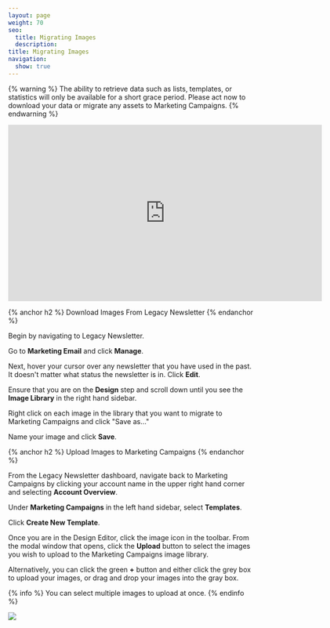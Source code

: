 ```yaml
---
layout: page
weight: 70
seo:
  title: Migrating Images
  description:
title: Migrating Images
navigation:
  show: true
---
```

{% warning %}
The ability to retrieve data such as lists, templates, or statistics will only be available for a short grace period. Please act now to download your data or migrate any assets to Marketing Campaigns.
{% endwarning %}

<iframe src="https://player.vimeo.com/video/187210070" width="640" height="360" frameborder="0" webkitallowfullscreen mozallowfullscreen allowfullscreen></iframe>

{% anchor h2 %}
Download Images From Legacy Newsletter
{% endanchor %}

Begin by navigating to Legacy Newsletter.

Go to **Marketing Email** and click **Manage**.

Next, hover your cursor over any newsletter that you have used in the past. It doesn't matter what status the newsletter is in. Click **Edit**.

Ensure that you are on the **Design** step and scroll down until you see the **Image Library** in the right hand sidebar.

Right click on each image in the library that you want to migrate to Marketing Campaigns and click "Save as…"

Name your image and click **Save**.

{% anchor h2 %}
Upload Images to Marketing Campaigns
{% endanchor %}

From the Legacy Newsletter dashboard, navigate back to Marketing Campaigns by clicking your account name in the upper right hand corner and selecting **Account Overview**.

Under **Marketing Campaigns** in the left hand sidebar, select **Templates**.

Click **Create New Template**.

Once you are in the Design Editor, click the image icon in the toolbar. From the modal window that opens, click the **Upload** button to select the images you wish to upload to the Marketing Campaigns image library.

Alternatively, you can click the green **+** button and either click the grey box to upload your images, or drag and drop your images into the gray box.

{% info %}
You can select multiple images to upload at once.
{% endinfo %}

![]({{root_url}}/images/upload_images.gif)
